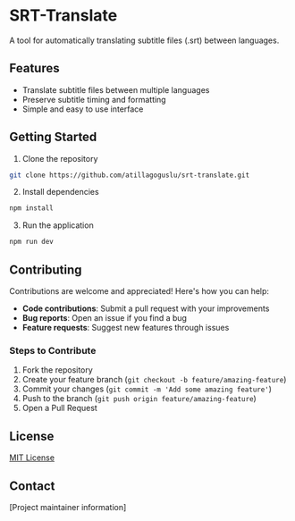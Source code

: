 # SRT-Translate

A tool for automatically translating subtitle files (.srt) between languages.

## Features

- Translate subtitle files between multiple languages
- Preserve subtitle timing and formatting
- Simple and easy to use interface

## Getting Started

1. Clone the repository

```bash
git clone https://github.com/atillagoguslu/srt-translate.git
```

2. Install dependencies

```bash
npm install
```

3. Run the application

```bash
npm run dev
```

## Contributing

Contributions are welcome and appreciated! Here's how you can help:

- **Code contributions**: Submit a pull request with your improvements
- **Bug reports**: Open an issue if you find a bug
- **Feature requests**: Suggest new features through issues

### Steps to Contribute

1. Fork the repository
2. Create your feature branch (`git checkout -b feature/amazing-feature`)
3. Commit your changes (`git commit -m 'Add some amazing feature'`)
4. Push to the branch (`git push origin feature/amazing-feature`)
5. Open a Pull Request

## License

[MIT License](LICENSE)

## Contact

[Project maintainer information]
